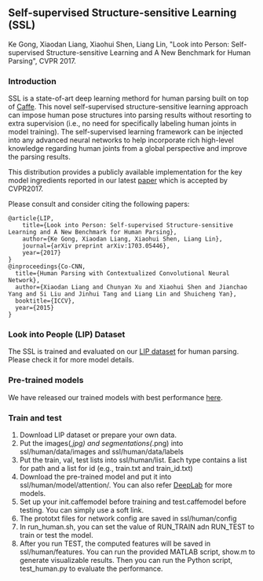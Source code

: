 ## Self-supervised Structure-sensitive Learning (SSL)
Ke Gong, Xiaodan Liang, Xiaohui Shen, Liang Lin, "Look into Person: Self-supervised Structure-sensitive Learning and A New Benchmark for Human Parsing", CVPR 2017.

### Introduction

SSL is a state-of-art deep learning methord for human parsing built on top of [Caffe](http://caffe.berkeleyvision.org).
This novel self-supervised structure-sensitive learning approach can impose human pose structures into parsing results without resorting to extra supervision (i.e., no
need for specifically labeling human joints in model training). The self-supervised learning framework can be injected into any advanced neural networks to help incorporate rich high-level knowledge regarding human joints from a global perspective and improve the parsing results.

This distribution provides a publicly available implementation for the key model ingredients reported in our latest [paper](https://arxiv.org/abs/1703.05446) which is accepted by CVPR2017.

Please consult and consider citing the following papers:

    @article{LIP,
        title={Look into Person: Self-supervised Structure-sensitive Learning and A New Benchmark for Human Parsing},
        author={Ke Gong, Xiaodan Liang, Xiaohui Shen, Liang Lin},
        journal={arXiv preprint arXiv:1703.05446},
        year={2017}
    }
    @inproceedings{Co-CNN,
      title={Human Parsing with Contextualized Convolutional Neural Network},
      author={Xiaodan Liang and Chunyan Xu and Xiaohui Shen and Jianchao Yang and Si Liu and Jinhui Tang and Liang Lin and Shuicheng Yan},
      booktitle={ICCV},
      year={2015}
    }

### Look into People (LIP) Dataset

The SSL is trained and evaluated on our [LIP dataset](http://hcp.sysu.edu.cn/lip/) for human parsing. Please check it for more model details.


### Pre-trained models

We have released our trained models with best performance [here](https://drive.google.com/open?id=0BzvH3bSnp3E9eHMyVS1RbUVDems).


### Train and test

1. Download LIP dataset or prepare your own data.
2. Put the images(*,jpg) and segmentations(*.png) into ssl/human/data/images and ssl/human/data/labels
3. Put the train, val, test lists into ssl/human/list. Each type contains a list for path and a list for id (e.g., train.txt and train_id.txt) 
4. Download the pre-trained model and put it into ssl/human/model/attention/. You can also refer [DeepLab](https://bitbucket.org/aquariusjay/deeplab-public-ver2) for more models. 
5. Set up your init.caffemodel before training and test.caffemodel before testing. You can simply use a soft link.
6. The prototxt files for network config are saved in ssl/human/config
7. In run_human.sh, you can set the value of RUN_TRAIN adn RUN_TEST to train or test the model.
8. After you run TEST, the computed features will be saved in ssl/human/features. You can run the provided MATLAB script, show.m to generate visualizable results. Then you can run the Python script, test_human.py to evaluate the performance.
